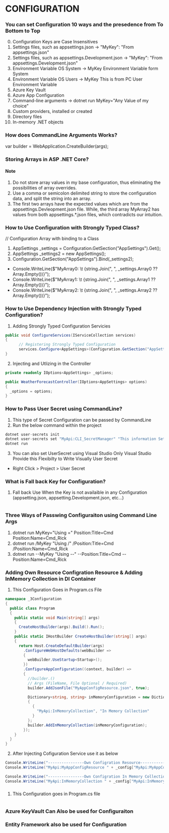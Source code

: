 # CONFIGURATION
### You can set Configuration 10 ways and the presedence from To Bottom to Top
0. Configuration Keys are Case Insensitives
1. Settings files, such as appsettings.json -> "MyKey": "From appsettings.json"
2. Settings files, such as appsettings.Development.json -> "MyKey": "From appsettings.Development.json"
3. Environment Variable OS System  ->  MyKey Environment Variable form System
4. Environment Variable OS Users ->  MyKey This is from PC User Environment Variable
5. Azure Key Vault
6. Azure App Configuration
7. Command-line arguments -> dotnet run MyKey="Any Value of my choice"
8. Custom providers, installed or created
9. Directory files
10. In-memory .NET objects

### How does CommandLine Arguments Works?
var builder = WebApplication.CreateBuilder(args);

### Storing Arrays in ASP .NET Core?
#### Note
1. Do not store array values in my base configuration, thus eliminating the possibilities of array overrides.
2. Use a comma or semicolon delimited string to store the configuration data, and split the string into an array.
3. The first two arrays have the expected values which are from the appsettings.Devleopment.json file. While, the third array MyArray2 has values from both appsettings.*.json files, which contradicts our intuition.

### How to Use Configuration with Strongly Typed Class?
// Configuration Array with binding to a Class
1.  AppSettings _settings = Configuration.GetSection("AppSettings").Get<AppSettings>();
2.  AppSettings _settings2 = new AppSettings();
3.  Configuration.GetSection("AppSettings").Bind(_settings2);

- Console.WriteLine($"MyArray0: \t {string.Join(", ", _settings.Array0 ?? Array.Empty<string>())}");
- Console.WriteLine($"MyArray1: \t {string.Join(", ", _settings.Array1 ?? Array.Empty<string>())}");
- Console.WriteLine($"MyArray2: \t {string.Join(", ", _settings.Array2 ?? Array.Empty<string>())}");

### How to Use Dependency Injection with Strongly Typed Configuration?
1. Adding Strongly Typed Configuration Servicies
```c#
public void ConfigureServices(IServiceCollection services)
{
      // Registering Strongly Typed Configuration
      services.Configure<AppSettings>(Configuration.GetSection("AppSettings"));
}
```
2. Injecting and Utlizing in the Controller
```c#
private readonly IOptions<AppSettings> _options;

public WeatherForecastController(IOptions<AppSettings> options)
{
  _options = options;
}
```

### How to Pass User Secret using CommandLine?
1. This type of Secret Configuration can be passed by CommandLine
2. Run the below command within the project
```c#
dotnet user-secrets init
dotnet user-secrets set "MyApi:CLI_SecretManager" "This information Set by Secret Manager"
dotnet run
```
3. You can also set UserSecret using Visual Studio Only Visual Studio Provide this Flexibilty to Write Visually User Secret 
- Right Click > Project > User Secret

### What is Fall back Key for Configuration?
1. Fall back Use When the Key is not availaible in any Configuration (appsetting.json, appsetting.Development.json, etc...)
```c#

```

### Three Ways of Passwing Configuraiton using Command Line Args
1. dotnet run MyKey="Using =" Position:Title=Cmd Position:Name=Cmd_Rick
2. dotnet run /MyKey "Using /" /Position:Title=Cmd /Position:Name=Cmd_Rick
3. dotnet run --MyKey "Using --" --Position:Title=Cmd --Position:Name=Cmd_Rick

### Adding Own Resource Configration Resource & Adding InMemory Collection in DI Container
1. This Configuration Goes in Program.cs File
```c#
namespace _3Configuration
{
  public class Program
  {
    public static void Main(string[] args)
    {
      CreateHostBuilder(args).Build().Run();
    }
    public static IHostBuilder CreateHostBuilder(string[] args)
    {
      return Host.CreateDefaultBuilder(args)
        .ConfigureWebHostDefaults(webBuilder =>
        {
          webBuilder.UseStartup<Startup>();
        })
        .ConfigureAppConfiguration((context, builder) =>
        {
          //builder.()
          // Args (FileName, File Optional / Required)
          builder.AddJsonFile("MyAppConfigResource.json", true);

          Dictionary<string, string> inMemoryConfiguration = new Dictionary<string, string>
          {
            {
              "MyApi:InMemoryCollection", "In Memory Collection"
            }
          };
          builder.AddInMemoryCollection(inMemoryConfiguration);
        });
    }
  }
}
```
2. After Injecting Cofiguration Service use it as below
```c#
Console.WriteLine("----------------Own Configration Resource-----------------");
Console.WriteLine("MyApi:MyAppConfigResource " + _config["MyApi:MyAppConfigResource"]);

Console.WriteLine("----------------Own Configration In Memory Collection -----------------");
Console.WriteLine("MyApi:InMemoryCollection " + _config["MyApi:InMemoryCollection"]);
```
### 
1. This Configuration goes in Program.cs file
```c#

```



### Azure KeyVault Can Also be used for Configuraiton
### Entity Framework also be used for Configuration
